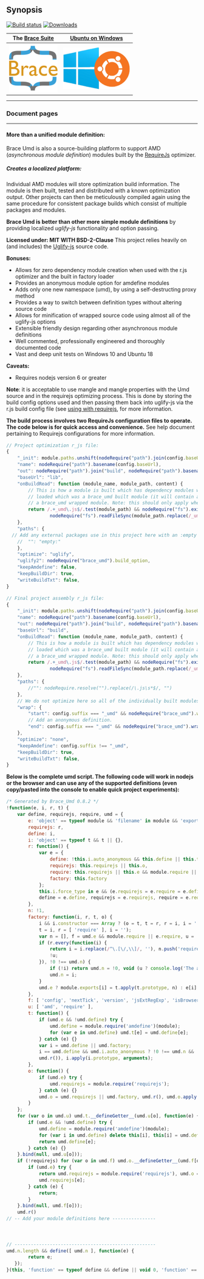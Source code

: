 ## Synopsis

[![Build status](https://ci.appveyor.com/api/projects/status/8ou8s3c7ocq0972h/branch/master?svg=true)](https://ci.appveyor.com/project/restarian/brace-umd/branch/master) [![Downloads](https://img.shields.io/npm/dm/brace_umd.svg?svg=true)](https://npmjs.org/package/brace_umd)

| **The [Brace Suite]** | **[Ubuntu on Windows]**   |
|:---------------------:|:-------------------------:|
| ![Brace logo]         | ![Ubuntu on Windows logo] |         |

[Brace Suite]: https://github.com/restarian/restarian/tree/master/brace/
[Ubuntu on Windows]: https://www.microsoft.com/en-us/store/p/ubuntu/9nblggh4msv6?activetab=pivot%3aoverviewtab

[Ubuntu on Windows logo]: https://raw.githubusercontent.com/restarian/restarian/master/doc/image/ubuntu_windows_logo.png
[Brace logo]: https://raw.githubusercontent.com/restarian/restarian/master/brace/doc/image/brace_logo_small.png

---
### Document pages

---

#### More than a unified module definition:
Brace Umd is also a source-building platform to support AMD (*asynchronous module definition*) modules built by the [RequireJs](https://requirejs.org/docs/node.html) optimizer.

##### Creates a localized platform:

Individual AMD modules will store optimization build information. The module is then built, tested and distributed with a known optimization output. Other projects can then be meticulously compiled again using the same procedure for consistent package builds which consist of multiple packages and modules.

**Brace Umd is better than other more simple module definitions** by providing localized _uglify-js_ functionality and option passing.

**Licensed under: MIT WITH BSD-2-Clause**
This project relies heavily on (and includes) the [Uglify-js](https://github.com/mishoo/UglifyJS2) source code.

**Bonuses:**
* Allows for zero dependency module creation when used with the r.js optimizer and the built in factory loader
* Provides an anonymous module option for amdefine modules
* Adds only one new namespace (umd), by using a self-destructing proxy method
* Provides a way to switch between definition types without altering source code
* Allows for minification of wrapped source code using almost all of the uglify-js options
* Extensible friendly design regarding other asynchronous module definitions
* Well commented, professionally engineered and thoroughly documented code
* Vast and deep unit tests on Windows 10 and Ubuntu 18

**Caveats:**
  * Requires nodejs version 6 or greater

**Note**: it is acceptable to use mangle and mangle properties with the Umd source and in the requirejs optimizing process. This is done by storing the build config options used and then passing them back into uglify-js via the r.js build config file (see [using with requirejs](https://github.com/restarian/brace_umd/blob/master/docs/using_the_optimizer.md), for more information.

**The build process involves two RequireJs configuration files to operate. The code below is for quick access and convenience.** See help document pertaining to Requirejs configurations for more information.

```javascript
// Project optimization r_js file:
{
	"_init": module.paths.unshift(nodeRequire("path").join(config.baseUrl, "node_modules")),
	"name": nodeRequire("path").basename(config.baseUrl),
	"out": nodeRequire("path").join("build", nodeRequire("path").basename(config.baseUrl))+".js",
	"baseUrl": "lib",
	"onBuildRead": function (module_name, module_path, content) {
		// This is how a module is built which has dependency modules which use brace_umd. The non-brace_umd module version is used instead when a module is
		// loaded which was a brace_umd built module (it will contain a _umd.js suffix). It is assumed that any module which contains a _umd.js suffix is
		// a brace_umd wrapped module. Note: this should only apply when using a require.resolve as a requirejs paths value.
		return /.+_umd\.js$/.test(module_path) && nodeRequire("fs").existsSync(module_path.replace(/_umd\.js$/, ".js")) &&
				nodeRequire("fs").readFileSync(module_path.replace(/_umd\.js$/, ".js")).toString() || content
	},
	"paths": {
  // Add any external packages use in this project here with an :empty value
	//	"": "empty:"
	},
	"optimize": "uglify",
	"uglify2": nodeRequire("brace_umd").build_option,
	"keepAmdefine": false,
	"keepBuildDir": true,
	"writeBuildTxt": false,
}
```

```javascript
// Final project assembly r_js file:
{
	"_init": module.paths.unshift(nodeRequire("path").join(config.baseUrl, "node_modules")),
	"name": nodeRequire("path").basename(config.baseUrl),
	"out": nodeRequire("path").join("build", nodeRequire("path").basename(config.baseUrl))+(config.suffix||"")+".js",
	"baseUrl": "build",
	"onBuildRead": function (module_name, module_path, content) {
		// This is how a module is built which has dependency modules which use brace_umd. The non-brace_umd module version is used instead when a module is
		// loaded which was a brace_umd built module (it will contain a _umd.js suffix). It is assumed that any module which contains a _umd.js suffix is
		// a brace_umd wrapped module. Note: this should only apply when using a require.resolve as a requirejs paths value.
		return /.+_umd\.js$/.test(module_path) && nodeRequire("fs").existsSync(module_path.replace(/_umd\.js$/, ".js")) &&
				nodeRequire("fs").readFileSync(module_path.replace(/_umd\.js$/, ".js")).toString() || content
	},
	"paths": {
		//"": nodeRequire.resolve("").replace(/\.js\s*$/, "")
	},
	// We do not optimize here so all of the individually built modules will keep their structure.
	"wrap": {
		"start": config.suffix === "_umd" && nodeRequire("brace_umd").wrap_start || "",
		// Add an anonymous definition.
		"end": config.suffix === "_umd" && nodeRequire("brace_umd").wrap_end_option({"auto_anonymous": true}) || ""
	},
	"optimize": "none",
	"keepAmdefine": config.suffix !== "_umd",
	"keepBuildDir": true,
	"writeBuildTxt": false,
}
```

**Below is the complete umd script. The following code will work in nodejs or the browser and can use any of the supported definitions (even copy/pasted into the console to enable quick project experiments):**

```javascript
/* Generated by Brace_Umd 0.8.2 */
!function(e, i, r, t) {
    var define, requirejs, require, umd = {
        e: 'object' == typeof module && 'filename' in module && 'exports' in module,
        requirejs: r,
        define: i,
        i: 'object' == typeof t && t || {},
        r: function() {
            var e = {
                define: !this.i.auto_anonymous && this.define || this.t,
                requirejs: this.requirejs || this.o,
                require: this.requirejs || this.e && module.require || this.factory,
                factory: this.factory
            };
            this.i.force_type in e && (e.requirejs = e.require = e.define = e.factory = e[this.i.force_type]),
            define = e.define, requirejs = e.requirejs, require = e.require;
        },
        n: !1,
        factory: function(i, r, t, o) {
            i && i.constructor === Array ? (o = t, t = r, r = i, i = '') : 'string' != typeof i && (o = r,
            t = i, r = [ 'require' ], i = '');
            var n = [], f = umd.e && module.require || e.require, u = '';
            if (r.every(function(i) {
                return i = i.replace(/^\.[\/,\\]/, ''), n.push('require' === i && f || e[i]), 'require' === i || i in e || (u = i),
                !u;
            }), !0 !== umd.n) {
                if (!i) return umd.n = !0, void (u ? console.log('The amd factory attempted to load the', i || 'anonymous', 'module that specified a dependency which was not defined:', u) : umd.e ? module.exports = t.apply(t.prototype, n) : t.apply(t.prototype, n));
                umd.n = i;
            }
            umd.e ? module.exports[i] = t.apply(t.prototype, n) : e[i] = t.apply(t.prototype, n);
        },
        f: [ 'config', 'nextTick', 'version', 'jsExtRegExp', 'isBrowser', 's', 'toUrl', 'undef', 'defined', 'specified', 'onError', 'createNode', 'load', 'exec' ],
        u: [ 'amd', 'require' ],
        t: function() {
            if (umd.e && !umd.define) try {
                umd.define = module.require('amdefine')(module);
                for (var e in umd.define) umd.t[e] = umd.define[e];
            } catch (e) {}
            var i = umd.define || umd.factory;
            i == umd.define && umd.i.auto_anonymous ? !0 !== umd.n && 'string' == typeof arguments[0] ? umd.n = arguments[0] : 'string' != typeof arguments[0] && (umd.n = !0) : (umd.t = i,
            umd.r()), i.apply(i.prototype, arguments);
        },
        o: function() {
            if (umd.e) try {
                umd.requirejs = module.require('requirejs');
            } catch (e) {}
            umd.o = umd.requirejs || umd.factory, umd.r(), umd.o.apply(umd.o.prototype, arguments);
        }
    };
    for (var o in umd.u) umd.t.__defineGetter__(umd.u[o], function(e) {
        if (umd.e && !umd.define) try {
            umd.define = module.require('amdefine')(module);
            for (var i in umd.define) delete this[i], this[i] = umd.define[i];
            return umd.define[e];
        } catch (e) {}
    }.bind(null, umd.u[o]));
    if (!requirejs) for (var o in umd.f) umd.o.__defineGetter__(umd.f[o], function(e) {
        if (umd.e) try {
            return umd.requirejs = module.require('requirejs'), umd.o = umd.requirejs, umd.r(),
            umd.requirejs[e];
        } catch (e) {
            return;
        }
    }.bind(null, umd.f[o]));
    umd.r()
// -- Add your module definitions here ----------------



// ----------------------------------------------------
umd.n.length && define([ umd.n ], function(e) {
        return e;
   });
}(this, 'function' == typeof define && define || void 0, 'function' == typeof requirejs && requirejs || void 0, {});

```
